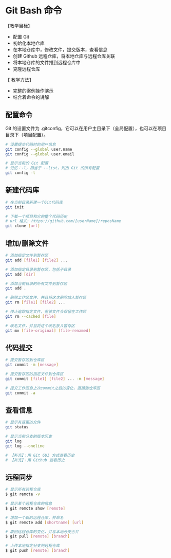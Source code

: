 # Git Bash 命令

【教学目标】
- 配置 Git
- 初始化本地仓库
- 在本地仓库中，修改文件，提交版本，查看信息
- 创建 Github 远程仓库，将本地仓库与远程仓库关联
- 将本地仓库的文件推到远程仓库中
- 克隆远程仓库

【 教学方法】
- 完整的案例操作演示
- 结合着命令的讲解

## 配置命令
Git 的设置文件为 .gitconfig，它可以在用户主目录下（全局配置），也可以在项目目录下（项目配置）。

```bash
# 设置提交代码时的用户信息
git config --global user.name
git config --global user.email

# 显示当前的 Git 配置
# 记忆：-l，相当于 --list，列出 Git 的所有配置
git config -l
```

## 新建代码库

```bash
# 在当前目录新建一个Git代码库
git init

# 下载一个项目和它的整个代码历史
# url 格式: https://github.com/[userName]/reposName
git clone [url]
```

## 增加/删除文件

```bash
# 添加指定文件到暂存区
git add [file1] [file2] ...

# 添加指定目录到暂存区，包括子目录
git add [dir]

# 添加当前目录的所有文件到暂存区
git add .

# 删除工作区文件，并且将这次删除放入暂存区
git rm [file1] [file2] ...

# 停止追踪指定文件，但该文件会保留在工作区
git rm --cached [file]

# 改名文件，并且将这个改名放入暂存区
git mv [file-original] [file-renamed]
```

## 代码提交

```bash
# 提交暂存区到仓库区
git commit -m [message]

# 提交暂存区的指定文件到仓库区
git commit [file1] [file2] ... -m [message]

# 提交工作区自上次commit之后的变化，直接到仓库区
git commit -a
```

## 查看信息

```bash
# 显示有变更的文件
git status

# 显示当前分支的版本历史
git log
git log --oneline

# 【补充】：用 Git GUI 方式查看历史
# 【补充】：用 Github 查看历史
```

## 远程同步

```bash
# 显示所有远程仓库
$ git remote -v

# 显示某个远程仓库的信息
$ git remote show [remote]

# 增加一个新的远程仓库，并命名
$ git remote add [shortname] [url]

# 取回远程仓库的变化，并与本地分支合并
$ git pull [remote] [branch]

# 上传本地指定分支到远程仓库
$ git push [remote] [branch]
```
